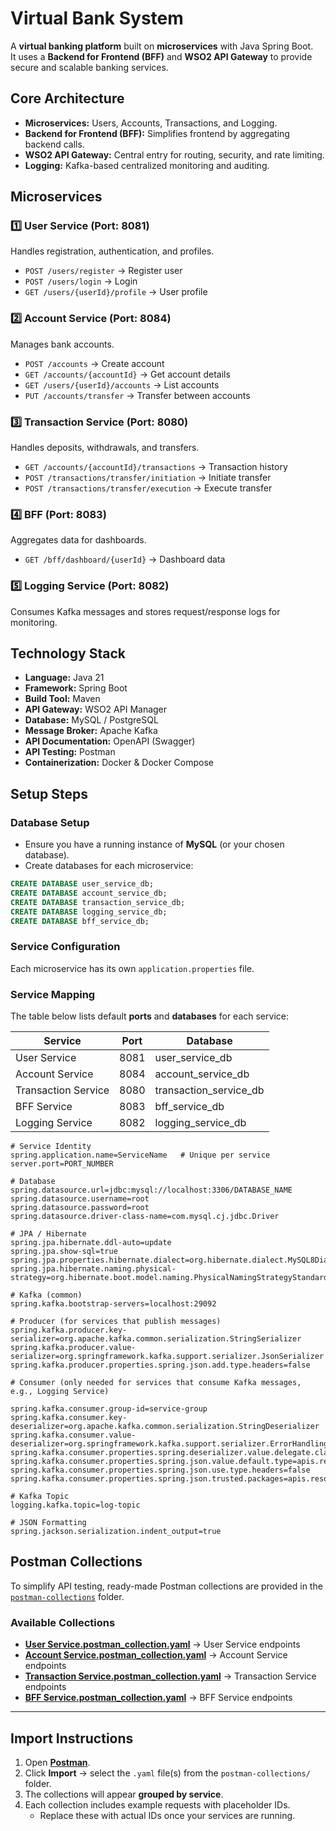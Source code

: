 # Virtual Bank System  

A **virtual banking platform** built on **microservices** with Java Spring Boot.  
It uses a **Backend for Frontend (BFF)** and **WSO2 API Gateway** to provide secure and scalable banking services.  

## Core Architecture  

- **Microservices:** Users, Accounts, Transactions, and Logging.  
- **Backend for Frontend (BFF):** Simplifies frontend by aggregating backend calls.  
- **WSO2 API Gateway:** Central entry for routing, security, and rate limiting.  
- **Logging:** Kafka-based centralized monitoring and auditing.  

## Microservices  

### 1️⃣ User Service (Port: 8081)  
Handles registration, authentication, and profiles.  
- `POST /users/register` → Register user  
- `POST /users/login` → Login  
- `GET /users/{userId}/profile` → User profile  

### 2️⃣ Account Service (Port: 8084)  
Manages bank accounts.  
- `POST /accounts` → Create account  
- `GET /accounts/{accountId}` → Get account details  
- `GET /users/{userId}/accounts` → List accounts  
- `PUT /accounts/transfer` → Transfer between accounts  

### 3️⃣ Transaction Service (Port: 8080)  
Handles deposits, withdrawals, and transfers.  
- `GET /accounts/{accountId}/transactions` → Transaction history  
- `POST /transactions/transfer/initiation` → Initiate transfer  
- `POST /transactions/transfer/execution` → Execute transfer  

### 4️⃣ BFF (Port: 8083)  
Aggregates data for dashboards.  
- `GET /bff/dashboard/{userId}` → Dashboard data  

### 5️⃣ Logging Service (Port: 8082)  
Consumes Kafka messages and stores request/response logs for monitoring.  

## Technology Stack  

- **Language:** Java 21  
- **Framework:** Spring Boot  
- **Build Tool:** Maven  
- **API Gateway:** WSO2 API Manager  
- **Database:** MySQL / PostgreSQL  
- **Message Broker:** Apache Kafka  
- **API Documentation:** OpenAPI (Swagger)  
- **API Testing:** Postman  
- **Containerization:** Docker & Docker Compose  

## Setup Steps

### Database Setup
- Ensure you have a running instance of **MySQL** (or your chosen database).
- Create databases for each microservice:

```sql
CREATE DATABASE user_service_db;
CREATE DATABASE account_service_db;
CREATE DATABASE transaction_service_db;
CREATE DATABASE logging_service_db;
CREATE DATABASE bff_service_db;
```
### Service Configuration  
Each microservice has its own `application.properties` file.  

### Service Mapping  
The table below lists default **ports** and **databases** for each service: 

| Service            | Port  | Database                  |
|---------------------|-------|---------------------------|
| User Service        | 8081  | user_service_db           |
| Account Service     | 8084  | account_service_db        |
| Transaction Service | 8080  | transaction_service_db    |
| BFF Service         | 8083  | bff_service_db            |
| Logging Service     | 8082  | logging_service_db        |

```properties
# Service Identity
spring.application.name=ServiceName   # Unique per service
server.port=PORT_NUMBER

# Database
spring.datasource.url=jdbc:mysql://localhost:3306/DATABASE_NAME
spring.datasource.username=root
spring.datasource.password=root
spring.datasource.driver-class-name=com.mysql.cj.jdbc.Driver

# JPA / Hibernate
spring.jpa.hibernate.ddl-auto=update
spring.jpa.show-sql=true
spring.jpa.properties.hibernate.dialect=org.hibernate.dialect.MySQL8Dialect
spring.jpa.hibernate.naming.physical-strategy=org.hibernate.boot.model.naming.PhysicalNamingStrategyStandardImpl

# Kafka (common)
spring.kafka.bootstrap-servers=localhost:29092

# Producer (for services that publish messages)
spring.kafka.producer.key-serializer=org.apache.kafka.common.serialization.StringSerializer
spring.kafka.producer.value-serializer=org.springframework.kafka.support.serializer.JsonSerializer
spring.kafka.producer.properties.spring.json.add.type.headers=false

# Consumer (only needed for services that consume Kafka messages, e.g., Logging Service)

spring.kafka.consumer.group-id=service-group
spring.kafka.consumer.key-deserializer=org.apache.kafka.common.serialization.StringDeserializer
spring.kafka.consumer.value-deserializer=org.springframework.kafka.support.serializer.ErrorHandlingDeserializer
spring.kafka.consumer.properties.spring.deserializer.value.delegate.class=org.springframework.kafka.support.serializer.JsonDeserializer
spring.kafka.consumer.properties.spring.json.value.default.type=apis.resources.LogMessage
spring.kafka.consumer.properties.spring.json.use.type.headers=false
spring.kafka.consumer.properties.spring.json.trusted.packages=apis.resources

# Kafka Topic
logging.kafka.topic=log-topic

# JSON Formatting
spring.jackson.serialization.indent_output=true
```


## Postman Collections  

To simplify API testing, ready-made Postman collections are provided in the  
[`postman-collections`](https://github.com/Virtual-bank-system/Virtual-Bank-System/tree/master/postmanCollections) folder.   


### Available Collections  

- [**User Service.postman_collection.yaml**](https://github.com/Virtual-bank-system/Virtual-Bank-System/blob/master/postmanCollections/user-service.yaml) → User Service endpoints  
- [**Account Service.postman_collection.yaml**](https://github.com/Virtual-bank-system/Virtual-Bank-System/blob/master/postmanCollections/account-service.yaml) → Account Service endpoints  
- [**Transaction Service.postman_collection.yaml**](https://github.com/Virtual-bank-system/Virtual-Bank-System/blob/master/postmanCollections/transaction-service.yaml) → Transaction Service endpoints  
- [**BFF Service.postman_collection.yaml**](https://github.com/Virtual-bank-system/Virtual-Bank-System/blob/master/postmanCollections/bff-service.yaml) → BFF Service endpoints  

---

## Import Instructions  

1. Open **[Postman](https://www.postman.com/web)**.  
2. Click **Import** → select the `.yaml` file(s) from the `postman-collections/` folder.  
3. The collections will appear **grouped by service**.  
4. Each collection includes example requests with placeholder IDs.  
   - Replace these with actual IDs once your services are running.  
